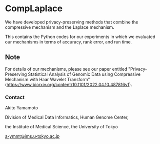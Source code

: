 # CompLaplace

We have developed privacy-preserving methods that combine the compressive mechanism and the Laplace mechanism.

This contains the Python codes for our experiments in which we evaluated our mechanisms in terms of accuracy, rank error, and run time.

## Note

For details of our mechanisms, please see our paper entitled "Privacy-Preserving Statistical Analysis of Genomic Data using Compressive Mechanism with Haar Wavelet Transform"(https://www.biorxiv.org/content/10.1101/2022.04.10.487816v1).

### Contact
Akito Yamamoto

Division of Medical Data Informatics, Human Genome Center,

the Institute of Medical Science, the University of Tokyo

a-ymmt@ims.u-tokyo.ac.jp
